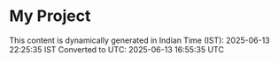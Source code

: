 # My Project

This content is dynamically generated in Indian Time (IST): 2025-06-13 22:25:35 IST
Converted to UTC: 2025-06-13 16:55:35 UTC
